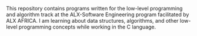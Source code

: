 This repository contains programs written for the low-level programming and algorithm track at the ALX-Software Engineering program facilitated by ALX AFRICA. I am learning about data structures, algorithms, and other low-level programming concepts while working in the C language.


